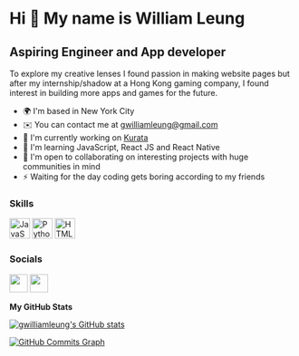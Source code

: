 Hi 👋 My name is William Leung
==============================

Aspiring Engineer and App developer
-----------------------------------

To explore my creative lenses I found passion in making website pages but after my internship/shadow at a Hong Kong gaming company, I found interest in building more apps and games for the future.

* 🌍  I'm based in New York City
* ✉️  You can contact me at [gwilliamleung@gmail.com](mailto:gwilliamleung@gmail.com)
* 🚀  I'm currently working on [Kurata](http://github.com/gwilliamleung/Karuta)
* 🧠  I'm learning JavaScript, React JS and React Native
* 🤝  I'm open to collaborating on interesting projects with huge communities in mind
* ⚡  Waiting for the day coding gets boring according to my friends

### Skills

<p align="left">
<a href="https://developer.mozilla.org/en-US/docs/Web/JavaScript" target="_blank" rel="noreferrer"><img src="https://raw.githubusercontent.com/danielcranney/readme-generator/main/public/icons/skills/javascript-colored.svg" width="36" height="36" alt="JavaScript" /></a>
<a href="https://www.python.org/" target="_blank" rel="noreferrer"><img src="https://raw.githubusercontent.com/danielcranney/readme-generator/main/public/icons/skills/python-colored.svg" width="36" height="36" alt="Python" /></a>
<a href="https://developer.mozilla.org/en-US/docs/Glossary/HTML5" target="_blank" rel="noreferrer"><img src="https://raw.githubusercontent.com/danielcranney/readme-generator/main/public/icons/skills/html5-colored.svg" width="36" height="36" alt="HTML5" /></a>
</p>

### Socials

<p align="left"> <a href="https://www.github.com/gwilliamleung" target="_blank" rel="noreferrer"><img src="https://raw.githubusercontent.com/danielcranney/readme-generator/main/public/icons/socials/github.svg" width="32" height="32" /></a> <a href="https://www.linkedin.com/in/william-leung-596090178" target="_blank" rel="noreferrer"><img src="https://raw.githubusercontent.com/danielcranney/readme-generator/main/public/icons/socials/linkedin.svg" width="32" height="32" /></a></p>

<b>My GitHub Stats</b>

<a href="http://www.github.com/gwilliamleung"><img src="https://github-readme-stats.vercel.app/api?username=gwilliamleung&show_icons=true&hide=&count_private=true&title_color=0891b2&text_color=ffffff&icon_color=0891b2&bg_color=1c1917&hide_border=true&show_icons=true" alt="gwilliamleung's GitHub stats" /></a>

<a href="http://www.github.com/gwilliamleung"><img src="https://activity-graph.herokuapp.com/graph?username=gwilliamleung&bg_color=1c1917&color=ffffff&line=0891b2&point=ffffff&area_color=1c1917&area=true&hide_border=true&custom_title=GitHub%20Commits%20Graph" alt="GitHub Commits Graph" /></a>
